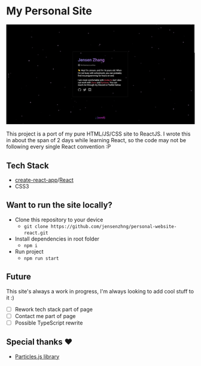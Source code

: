 # My Personal Site

<img src="./demo.png"/>

This project is a port of my pure HTML/JS/CSS site to ReactJS. I wrote this in about the span of 2 days while learning React, so the code may not be following every single React convention :P 

## Tech Stack
- [create-react-app](https://create-react-app.dev/)/[React](https://reactjs.org/)
- CSS3

## Want to run the site locally?
- Clone this repository to your device
    - `git clone https://github.com/jensenzhng/personal-website-react.git`
- Install dependencies in root folder
    - `npm i`
- Run project
    - `npm run start`

## Future
This site's always a work in progress, I'm always looking to add cool stuff to it :)
- [ ] Rework tech stack part of page
- [ ] Contact me part of page
- [ ] Possible TypeScript rewrite 

## Special thanks ❤️
- [Particles.js library](https://github.com/VincentGarreau/particles.js/)

